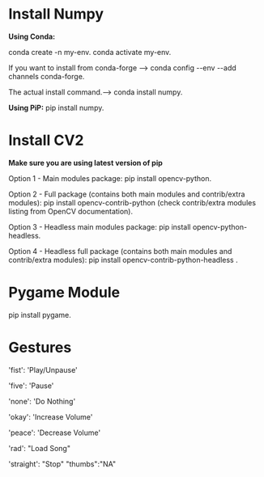 # Install Numpy

**Using Conda:**

conda create -n my-env.
conda activate my-env.

If you want to install from conda-forge --> conda config --env --add channels conda-forge.

The actual install command.--> conda install numpy.

**Using PiP:**  pip install numpy.

# Install CV2

**Make sure you are using latest version of pip**

Option 1 - Main modules package: pip install opencv-python.

Option 2 - Full package (contains both main modules and contrib/extra modules): pip install opencv-contrib-python (check contrib/extra modules listing from OpenCV documentation).

Option 3 - Headless main modules package: pip install opencv-python-headless.

Option 4 - Headless full package (contains both main modules and contrib/extra modules): pip install opencv-contrib-python-headless .

# Pygame Module

pip install pygame.

# Gestures
'fist': 'Play/Unpause'

'five': 'Pause'

'none': 'Do Nothing'

'okay': 'Increase Volume'

'peace': 'Decrease Volume'

'rad': "Load Song"

'straight': "Stop"
"thumbs":"NA" 





